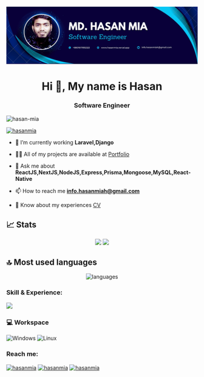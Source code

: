![I am a mern stack developer](https://github.com/hasan-mia/hasan-mia/blob/a4f041591e52d6c391c24880c44bb648447c0b1e/hasan-mia-cover.jpg)
<h1 align="center">Hi 👋,  My name is Hasan</h1>
<h3 align="center">Software Engineer</h3>

<p align="left"> <img src="https://komarev.com/ghpvc/?username=hasan-mia&style=flat-square" alt="hasan-mia" /> </p>

<p align="left"> <a href="https://github.com/ryo-ma/github-profile-trophy"><img src="https://github-profile-trophy.vercel.app/?username=hasan-mia" alt="hasanmia" /></a> </p>

<!--<p align="left"> <a href="https://twitter.com/mazharuldev" target="blank"><img src="https://img.shields.io/twitter/follow/mazharuldev?logo=twitter&style=for-the-badge" alt="hasanmia" /></a> </p>-->

- 🌱 I’m currently working **Laravel,Django**

- 👨‍💻 All of my projects are available at [Portfolio](https://hasanmia.vercel.app/)

- 💬 Ask me about **ReactJS,NextJS,NodeJS,Express,Prisma,Mongoose,MySQL,React-Native**

- 📫 How to reach me **info.hasanmiah@gmail.com**

- 📄 Know about my experiences [CV](https://drive.google.com/file/d/17Q8NaF9QjOYHWWaMmcanM76ArxjMijvP/view?usp=sharing)


## 📈 Stats

<p align="center">
  <img width="48%" src="https://github-readme-stats.vercel.app/api?username=hasan-mia&show_icons=true&hide_border=true&theme=radical" />
  <img width="48%" src="https://github-readme-streak-stats.herokuapp.com/?user=hasan-mia&hide_border=true&theme=radical" />
</p>


## 🔝 Most used languages

<p align="center">
  <img alt="languages" src="https://github-readme-stats.vercel.app/api/top-langs/?username=hasan-mia&layout=compact&hide_border=true&theme=radical" />
</p>

<h3 align="left">Skill & Experience:</h3>
<p align="left">
  <a href="https://skillicons.dev">
    <img src="https://skillicons.dev/icons?i=git,html,css,bootstrap,tailwind,figma,javascript,react,nodejs,express,nodejs,mongodb,jquery,vuejs,firebase,jest,php,wordpress,laravel,mysql,linux, winddows,heroku,docker,c,vim" />
  </a>
</p>

<!-- ![Anurag's GitHub stats](https://github-readme-stats.vercel.app/api?username=hasan-mia&show_icons=true&theme=radical)
 -->
### 💻 Workspace

![Windows](https://img.shields.io/badge/Windows-0078D6?style=for-the-badge&logo=windows&logoColor=white)
![Linux](https://img.shields.io/endpoint?color=red&label=ubuntu&logo=ubuntu&style=for-the-badge)

<h3 align="left">Reach me:</h3>
<p align="left">
<!--<a href="https://twitter.com/hasanrafi69" target="blank"><img align="center" src="https://raw.githubusercontent.com/rahuldkjain/github-profile-readme-generator/master/src/images/icons/Social/twitter.svg" alt="hasanmia" height="30" width="40" /></a>-->
<a href="https://linkedin.com/in/hasan-mia" target="blank"><img align="center" src="https://raw.githubusercontent.com/rahuldkjain/github-profile-readme-generator/master/src/images/icons/Social/linked-in-alt.svg" alt="hasanmia" height="30" width="40" /></a>
<!--<a href="https://stackoverflow.com/users/18386206" target="blank"><img align="center" src="https://raw.githubusercontent.com/rahuldkjain/github-profile-readme-generator/master/src/images/icons/Social/stack-overflow.svg" alt="hasanmia" height="30" width="40" /></a>-->
<a href="https://fb.com/dev.hasanrafi" target="blank"><img align="center" src="https://raw.githubusercontent.com/rahuldkjain/github-profile-readme-generator/master/src/images/icons/Social/facebook.svg" alt="hasanmia" height="30" width="40" /></a>
<!--<a href="https://instagram.com/hasan-mia" target="blank"><img align="center" src="https://raw.githubusercontent.com/rahuldkjain/github-profile-readme-generator/master/src/images/icons/Social/instagram.svg" alt="hasanmia" height="30" width="40" /></a>-->
<a href="https://discord.gg/hasanmia#0118" target="blank"><img align="center" src="https://raw.githubusercontent.com/rahuldkjain/github-profile-readme-generator/master/src/images/icons/Social/discord.svg" alt="hasanmia" height="40" width="40" /></a>
</p>
